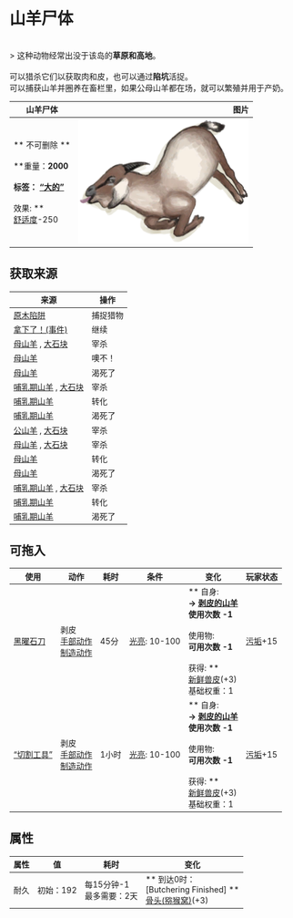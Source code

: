 # 山羊尸体  
>   
<br>  
> 这种动物经常出没于该岛的<b>草原和高地</b>。<br><br>可以猎杀它们以获取肉和皮，也可以通过<b>陷坑</b>活捉。<br>可以捕获山羊并圈养在畜栏里，如果公母山羊都在场，就可以繁殖并用于产奶。<br>  
  
  山羊尸体  |   图片   
 ----  |  ----:   
 ** 不可删除 **<br><br>**重量：**2000<br><br>**标签：**	[“大的”](tag_Large.md)<br><br>** 效果: **<br>[舒适度](Comfort.md)-250  |  <img decoding="async" src="Sprite/GoatCarcass.png" href="a.md" style="max-width:300px;max-height:300px;">   
  
## 获取来源  
来源  |  操作  
----  |  ----  
[原木陷阱](LogTrap.md)  |  捕捉猎物  
[拿下了！(事件)](Event_GoatFightSuccess.md)  |  继续  
[母山羊](GoatEnclosureFemale.md) , [大石块](StoneHeavy.md)  |  宰杀  
[母山羊](GoatEnclosureFemale.md)  |  噢不！  
[母山羊](GoatEnclosureFemale.md)  |  渴死了  
[哺乳期山羊](GoatEnclosureLactating.md) , [大石块](StoneHeavy.md)  |  宰杀  
[哺乳期山羊](GoatEnclosureLactating.md)  |  转化  
[哺乳期山羊](GoatEnclosureLactating.md)  |  渴死了  
[公山羊](GoatEnclosureMale.md) , [大石块](StoneHeavy.md)  |  宰杀  
[母山羊](GoatTiedFemale.md) , [大石块](StoneHeavy.md)  |  宰杀  
[母山羊](GoatTiedFemale.md)  |  转化  
[母山羊](GoatTiedFemale.md)  |  渴死了  
[哺乳期山羊](GoatTiedFemaleLactating.md) , [大石块](StoneHeavy.md)  |  宰杀  
[哺乳期山羊](GoatTiedFemaleLactating.md)  |  转化  
[哺乳期山羊](GoatTiedFemaleLactating.md)  |  渴死了  
## 可拖入  
使用  |  动作  |  耗时  |  条件  |  变化  |  玩家状态  
----  |  ----  |  ----  |  ----  |  ----  |  ----  
[黑曜石刀](KnifeObsidian.md)  |  剥皮<br>[手部动作](HandAction.md)<br>[制造动作](CraftAction.md)  |  45分  |  [光亮](Light.md): 10-100  |  ** 自身: **<br>→ [剥皮的山羊](GoatSkinned.md)<br>使用次数  -1<br><br>** 使用物: **<br>可用次数  -1<br><br>** 获得: **<br>  [新鲜兽皮](SkinFresh.md)(+3)<br>基础权重：1  |  [污垢](Filth.md)+15  
[“切割工具”](tag_Cutter.md)  |  剥皮<br>[手部动作](HandAction.md)<br>[制造动作](CraftAction.md)  |  1小时  |  [光亮](Light.md): 10-100  |  ** 自身: **<br>→ [剥皮的山羊](GoatSkinned.md)<br>使用次数  -1<br><br>** 使用物: **<br>可用次数  -1<br><br>** 获得: **<br>  [新鲜兽皮](SkinFresh.md)(+3)<br>基础权重：1  |  [污垢](Filth.md)+15  
## 属性   
属性  |  值  |  耗时  |  变化  
----  |  ----  |  ----  |  ----  
耐久  |  初始：192  |  每15分钟-1<br>最多需要：2天  |  ** 到达0时： **<br>** [Butchering Finished] **<br>  [骨头(猕猴窝)](Bones.md)(+3)<br>  


<script>document.title="山羊尸体 - 卡牌生存百科 Card Survival Wiki";</script>